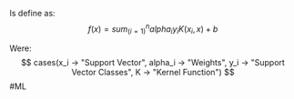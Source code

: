 Is define as:
$$
f(x) = sum_(i=1)^n alpha_i y_i K(x_i,x) + b
$$

Were:
$$
cases(x_i -> "Support Vector", alpha_i -> "Weights", y_i -> "Support Vector Classes", K -> "Kernel Function")
$$
#ML 